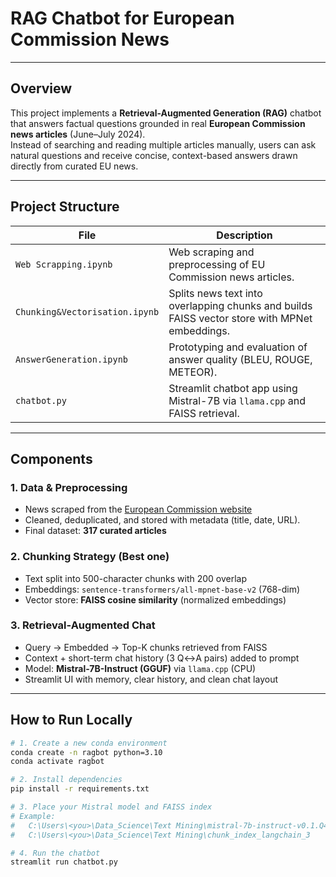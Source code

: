 # RAG Chatbot for European Commission News
---

##  Overview
This project implements a **Retrieval-Augmented Generation (RAG)** chatbot that answers factual questions grounded in real **European Commission news articles** (June–July 2024).  
Instead of searching and reading multiple articles manually, users can ask natural questions and receive concise, context-based answers drawn directly from curated EU news.

---

##  Project Structure

| File | Description |
|------|--------------|
| `Web Scrapping.ipynb` | Web scraping and preprocessing of EU Commission news articles. |
| `Chunking&Vectorisation.ipynb` | Splits news text into overlapping chunks and builds FAISS vector store with MPNet embeddings. |
| `AnswerGeneration.ipynb` | Prototyping and evaluation of answer quality (BLEU, ROUGE, METEOR). |
| `chatbot.py` | Streamlit chatbot app using Mistral-7B via `llama.cpp` and FAISS retrieval. |


---

##  Components

### 1. **Data & Preprocessing**
- News scraped from the [European Commission website](https://ec.europa.eu/newsroom/homepage)  
- Cleaned, deduplicated, and stored with metadata (title, date, URL).  
- Final dataset: **317 curated articles**

### 2. **Chunking Strategy (Best one)**
- Text split into 500-character chunks with 200 overlap  
- Embeddings: `sentence-transformers/all-mpnet-base-v2` (768-dim)  
- Vector store: **FAISS cosine similarity** (normalized embeddings)

### 3. **Retrieval-Augmented Chat**
- Query → Embedded → Top-K chunks retrieved from FAISS  
- Context + short-term chat history (3 Q↔A pairs) added to prompt  
- Model: **Mistral-7B-Instruct (GGUF)** via `llama.cpp` (CPU)  
- Streamlit UI with memory, clear history, and clean chat layout

---

##  How to Run Locally

```bash
# 1. Create a new conda environment
conda create -n ragbot python=3.10
conda activate ragbot

# 2. Install dependencies
pip install -r requirements.txt

# 3. Place your Mistral model and FAISS index
# Example:
#   C:\Users\<you>\Data_Science\Text Mining\mistral-7b-instruct-v0.1.Q4_K_M.gguf
#   C:\Users\<you>\Data_Science\Text Mining\chunk_index_langchain_3

# 4. Run the chatbot
streamlit run chatbot.py
